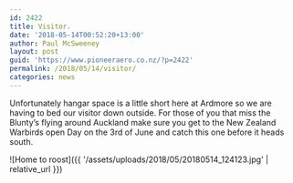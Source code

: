 ```yaml
---
id: 2422
title: Visitor.
date: '2018-05-14T00:52:20+13:00'
author: Paul McSweeney
layout: post
guid: 'https://www.pioneeraero.co.nz/?p=2422'
permalink: /2018/05/14/visitor/
categories: news
---
```


Unfortunately hangar space is a little short here at Ardmore so we are having to bed our visitor down outside. For those of you that miss the Blunty’s flying around Auckland make sure you get to the New Zealand Warbirds open Day on the 3rd of June and catch this one before it heads south.

![Home to roost]({{ '/assets/uploads/2018/05/20180514_124123.jpg' | relative_url }})
